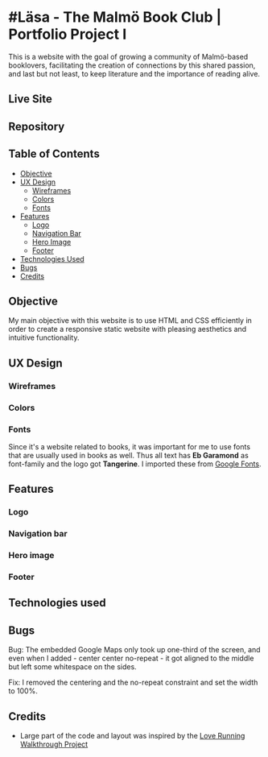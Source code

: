 # __#Läsa - The Malmö Book Club | Portfolio Project I__

This is a website with the goal of growing a community of Malmö-based booklovers, facilitating the creation of connections by this shared passion, and last but not least, to keep literature and the importance of reading alive.

## Live Site

## Repository

## __Table of Contents__
- [Objective](#objective)
- [UX Design](#ux-design)
    - [Wireframes](#wireframes)
    - [Colors](#colors)
    - [Fonts](#fonts)
- [Features](#features)
    - [Logo](#logo)
    - [Navigation Bar](#navigation-bar)
    - [Hero Image](#hero-image)
    - [Footer](#footer)
- [Technologies Used](#technologies-used)
- [Bugs](#bugs)
- [Credits](#credits)

## Objective

My main objective with this website is to use HTML and CSS efficiently in order to create a responsive static website with pleasing aesthetics and intuitive functionality.

## UX Design

### Wireframes

### Colors

### Fonts

Since it's a website related to books, it was important for me to use fonts that are usually used in books as well.
Thus all text has **Eb Garamond** as font-family and the logo got **Tangerine**.
I imported these from [Google Fonts](https://fonts.google.com/).

## Features

### Logo

### Navigation bar

### Hero image

### Footer



## Technologies used

## Bugs

Bug: The embedded Google Maps only took up one-third of the screen, and even when I added - center center no-repeat - it got aligned to the middle but left some whitespace on the sides.

Fix: I removed the centering and the no-repeat constraint and set the width to 100%.

## Credits
- Large part of the code and layout was inspired by the [Love Running Walkthrough Project](https://github.com/vivienrauch/love-running)

##

